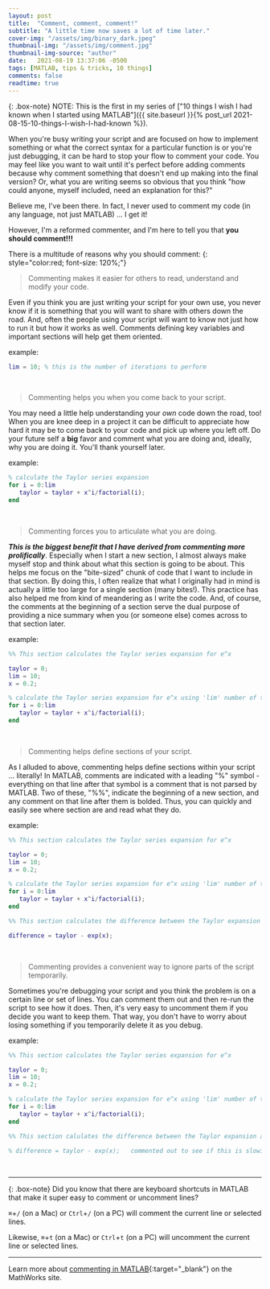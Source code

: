 ```yaml
---
layout: post
title:  "Comment, comment, comment!"
subtitle: "A little time now saves a lot of time later."
cover-img: "/assets/img/binary_dark.jpeg"
thumbnail-img: "/assets/img/comment.jpg"
thumbnail-img-source: "author"
date:   2021-08-19 13:37:06 -0500
tags: [MATLAB, tips & tricks, 10 things]
comments: false
readtime: true
---
```

{: .box-note}
NOTE: This is the first in my series of ["10 things I wish I had known when I started using MATLAB"]({{ site.baseurl }}{% post_url 2021-08-15-10-things-I-wish-I-had-known %}).

When you're busy writing your script and are focused on how to implement something or what the correct syntax for a particular function is or you're just debugging, it can be hard to stop your flow to comment your code. You may feel like you want to wait until it's perfect before adding comments because why comment something that doesn't end up making into the final version? Or, what you are writing seems so obvious that you think "how could anyone, myself included, need an explanation for this?"

Believe me, I've been there. In fact, I never used to comment my code (in any language, not just MATLAB) ... I get it!

However, I'm a reformed commenter, and I'm here to tell you that **you should comment!!!**

There is a multitude of reasons why you should comment:
{: style="color:red; font-size: 120%;"}

> Commenting makes it easier for others to read, understand and modify your code.

Even if you think you are just writing your script for your own use, you never know if it is something that you will want to share with others down the road. And, often the people using your script will want to know not just how to run it but how it works as well. Comments defining key variables and important sections will help get them oriented.

example:
``` matlab
lim = 10; % this is the number of iterations to perform
```
<br />

> Commenting helps you when you come back to your script.

You may need a little help understanding your _own_ code down the road, too! When you are knee deep in a project it can be difficult to appreciate how hard it may be to come back to your code and pick up where you left off. Do your future self a **big** favor and comment what you are doing and, ideally, why you are doing it. You'll thank yourself later.

example:
``` matlab
% calculate the Taylor series expansion
for i = 0:lim 
   taylor = taylor + x^i/factorial(i);
end
```
<br />

> Commenting forces you to articulate what you are doing.

_**This is the biggest benefit that I have derived from commenting more prolifically**_. Especially when I start a new section, I almost always make myself stop and think about what this section is going to be about. This helps me focus on the "bite-sized" chunk of code that I want to include in that section. By doing this, I often realize that what I originally had in mind is actually a little too large for a single section (many bites!). This practice has also helped me from kind of meandering as I write the code. And, of course, the comments at the beginning of a section serve the dual purpose of providing a nice summary when you (or someone else) comes across to that section later.

example:
``` matlab
%% This section calculates the Taylor series expansion for e^x

taylor = 0;
lim = 10;
x = 0.2;

% calculate the Taylor series expansion for e^x using 'lim' number of terms
for i = 0:lim 
   taylor = taylor + x^i/factorial(i);
end
```
<br />

> Commenting helps define sections of your script.

As I alluded to above, commenting helps define sections within your script ... literally! In MATLAB, comments are indicated with a leading "%" symbol - everything on that line after that symbol is a comment that is not parsed by MATLAB. Two of these, "%%", indicate the beginning of a new section, and any comment on that line after them is bolded. Thus, you can quickly and easily see where section are and read what they do.

example:
``` matlab
%% This section calculates the Taylor series expansion for e^x

taylor = 0;
lim = 10;
x = 0.2;

% calculate the Taylor series expansion for e^x using 'lim' number of terms
for i = 0:lim 
   taylor = taylor + x^i/factorial(i);
end

%% This section calculates the difference between the Taylor expansion and the calculated value of e^x

difference = taylor - exp(x);
```
<br />

> Commenting provides a convenient way to ignore parts of the script temporarily.

Sometimes you're debugging your script and you think the problem is on a certain line or set of lines. You can comment them out and then re-run the script to see how it does. Then, it's very easy to uncomment them if you decide you want to keep them. That way, you don't have to worry about losing something if you temporarily delete it as you debug.

example:

``` matlab
%% This section calculates the Taylor series expansion for e^x

taylor = 0;
lim = 10;
x = 0.2;

% calculate the Taylor series expansion for e^x using 'lim' number of terms
for i = 0:lim 
   taylor = taylor + x^i/factorial(i);
end

%% This section calulates the difference between the Taylor expansion and the calculated value of e^x

% difference = taylor - exp(x);   commented out to see if this is slowing it down
```
<br />

---

{: .box-note}
Did you know that there are keyboard shortcuts in MATLAB that make it super easy to comment or uncomment lines?

`⌘`+`/` (on a Mac) or `Ctrl`+`/` (on a PC) will comment the current line or selected lines.

Likewise, `⌘`+`t` (on a Mac) or `Ctrl`+`t` (on a PC) will uncomment the current line or selected lines.

---

Learn more about [commenting in MATLAB][link_id]{:target="_blank"} on the MathWorks site.

[link_id]: https://www.mathworks.com/help/matlab/matlab_prog/comments.html
